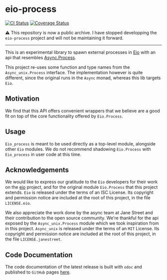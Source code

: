 # eio-process

[![CI Status](https://github.com/mbarbin/eio-process/workflows/ci/badge.svg)](https://github.com/mbarbin/eio-process/actions/workflows/ci.yml)
[![Coverage Status](https://coveralls.io/repos/github/mbarbin/eio-process/badge.svg?branch=main)](https://coveralls.io/github/mbarbin/eio-process?branch=main)

:warning: This repository is now a public archive. I have stopped developping the `eio-process` project and will not be maintaining it forward.

---

This is an experimental library to spawn external processes in [Eio](https://github.com/ocaml-multicore/eio) with an api that resembles [Async.Process](https://github.com/janestreet/async_unix).

This project re-uses some function and type names from the `Async_unix.Process` interface. The implementation however is quite different, since the original runs in the `Async` monad, whereas this lib targets `Eio`.

## Motivation

We find that this API offers convenient wrappers that we believe are a good fit on top of the core functionality offered by `Eio.Process`.

## Usage

`Eio_process` is meant to be used directly as a top-level module, alongside other `Eio` modules. We do not recommend shadowing `Eio.Process` with `Eio_process` in user code at this time.

## Acknowledgements

We would like to express our gratitude to the `Eio` developers for their work on the [eio](https://github.com/ocaml-multicore/eio) project, and for the original module `Eio.Process` that this project extends. `Eio` is released under the terms of an ISC License. Its copyright and permission notice are included at the root of this project, in the file `LICENSE.eio`.

We also appreciate the work done by the async team at Jane Street and their contribution to the open source community. We're thankful for the api exposed by the `Async_unix.Process` module which we took inspiration from in this project. `Async_unix` is released under the terms of an `MIT` License. Its copyright and permission notice are included at the root of this project, in the file `LICENSE.janestreet`.

## Code Documentation

The code documentation of the latest release is built with `odoc` and published to `GitHub` pages [here](https://mbarbin.github.io/eio-process).
